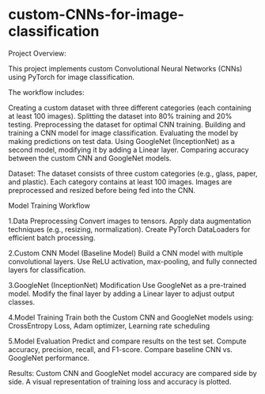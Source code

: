 # custom-CNNs-for-image-classification

Project Overview:

This project implements custom Convolutional Neural Networks (CNNs) using PyTorch for image classification. 

The workflow includes:

Creating a custom dataset with three different categories (each containing at least 100 images).
Splitting the dataset into 80% training and 20% testing.
Preprocessing the dataset for optimal CNN training.
Building and training a CNN model for image classification.
Evaluating the model by making predictions on test data.
Using GoogleNet (InceptionNet) as a second model, modifying it by adding a Linear layer.
Comparing accuracy between the custom CNN and GoogleNet models.

Dataset:
The dataset consists of three custom categories (e.g., glass, paper, and plastic).
Each category contains at least 100 images.
Images are preprocessed and resized before being fed into the CNN.

Model Training Workflow

1.Data Preprocessing
Convert images to tensors.
Apply data augmentation techniques (e.g., resizing, normalization).
Create PyTorch DataLoaders for efficient batch processing.

2.Custom CNN Model (Baseline Model)
Build a CNN model with multiple convolutional layers.
Use ReLU activation, max-pooling, and fully connected layers for classification.

3.GoogleNet (InceptionNet) Modification
Use GoogleNet as a pre-trained model.
Modify the final layer by adding a Linear layer to adjust output classes.

4.Model Training
Train both the Custom CNN and GoogleNet models using:
CrossEntropy Loss,
Adam optimizer,
Learning rate scheduling

5.Model Evaluation
Predict and compare results on the test set.
Compute accuracy, precision, recall, and F1-score.
Compare baseline CNN vs. GoogleNet performance.

Results:
Custom CNN and GoogleNet model accuracy are compared side by side.
A visual representation of training loss and accuracy is plotted.
